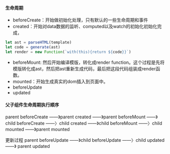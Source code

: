 #### 生命周期
- beforeCreate：开始做初始化处理，只有默认的一些生命周期和事件
- created：开始对data数据的监听、computed以及watch的初始化初始化完成，
```js
let ast = parseHTML(template)
let code = generate(ast)
let render = new Function(`with(this){return ${code}}`)
```
- beforeMount: 然后开始编译模版，转化成render function。这个过程是先将模版转化成ast，然后把ast重新生成代码，最后把这段代码组装成render函数。
- mounted：开始生成真实的dom插入到页面中。
- beforeUpdate
- updated

#### 父子组件生命周期执行顺序
 parent beforeCreate ——》parent created ——》parent beforeMount ——》child beforeCreate ——〉child created ——》child beforeMount ——〉child mounted ——》parent mounted
 
更新过程
parent beforeUpdate ——》child beforeUpdate ——〉child updated ——》 parent updated
